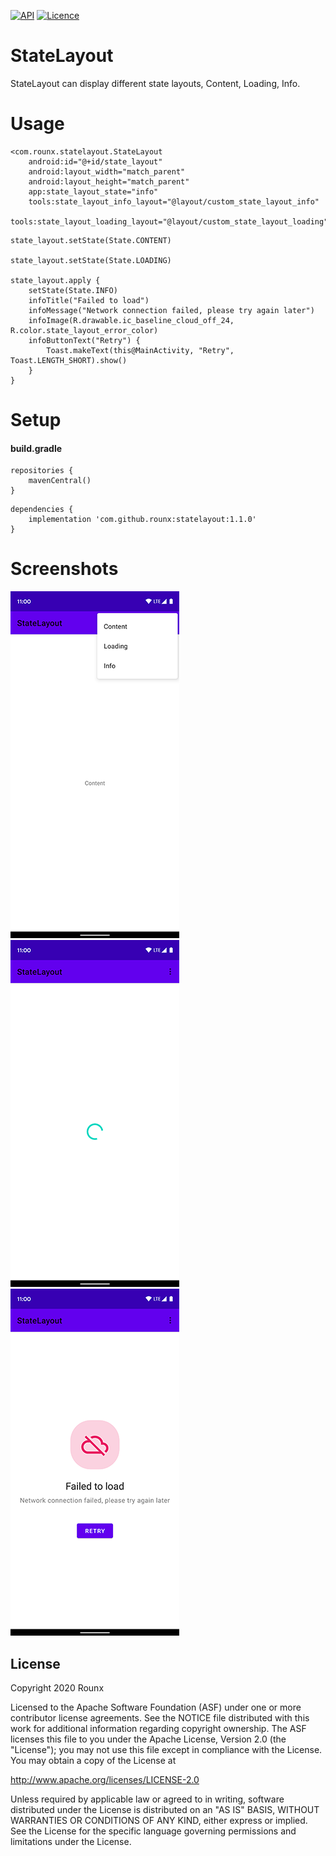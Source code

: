 [![API](https://img.shields.io/badge/API-19%2B-brightgreen.svg?style=flat)](https://android-arsenal.com/api?level=19)
[![Licence](https://img.shields.io/badge/Licence-Apache2-blue.svg)](http://www.apache.org/licenses/LICENSE-2.0)

# StateLayout

StateLayout can display different state layouts, Content, Loading, Info.

# Usage
```
<com.rounx.statelayout.StateLayout
    android:id="@+id/state_layout"
    android:layout_width="match_parent"
    android:layout_height="match_parent"
    app:state_layout_state="info"
    tools:state_layout_info_layout="@layout/custom_state_layout_info"
    tools:state_layout_loading_layout="@layout/custom_state_layout_loading">
```

```
state_layout.setState(State.CONTENT)

state_layout.setState(State.LOADING)

state_layout.apply {
    setState(State.INFO)
    infoTitle("Failed to load")
    infoMessage("Network connection failed, please try again later")
    infoImage(R.drawable.ic_baseline_cloud_off_24, R.color.state_layout_error_color)
    infoButtonText("Retry") {
        Toast.makeText(this@MainActivity, "Retry", Toast.LENGTH_SHORT).show()
    }
}
```

# Setup
#### build.gradle
```
repositories {
    mavenCentral()
}
```
```
dependencies {
    implementation 'com.github.rounx:statelayout:1.1.0'
}
```

# Screenshots

![Screenshot](/screenshots/one.png)
![Screenshot](/screenshots/two.png)
![Screenshot](/screenshots/three.png)

License
-------

Copyright 2020 Rounx

Licensed to the Apache Software Foundation (ASF) under one or more contributor
license agreements.  See the NOTICE file distributed with this work for
additional information regarding copyright ownership.  The ASF licenses this
file to you under the Apache License, Version 2.0 (the "License"); you may not
use this file except in compliance with the License.  You may obtain a copy of
the License at

  http://www.apache.org/licenses/LICENSE-2.0

Unless required by applicable law or agreed to in writing, software
distributed under the License is distributed on an "AS IS" BASIS, WITHOUT
WARRANTIES OR CONDITIONS OF ANY KIND, either express or implied.  See the
License for the specific language governing permissions and limitations under
the License.
